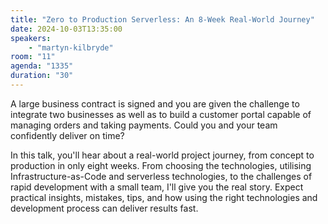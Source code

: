 ```yaml
---
title: "Zero to Production Serverless: An 8-Week Real-World Journey"
date: 2024-10-03T13:35:00
speakers:
    - "martyn-kilbryde"
room: "11"
agenda: "1335"
duration: "30"
---
```


A large business contract is signed and you are given the challenge to integrate two businesses as well as to build a customer portal capable of managing orders and taking payments. Could you and your team confidently deliver on time?

In this talk, you'll hear about a real-world project journey, from concept to production in only eight weeks. From choosing the technologies, utilising Infrastructure-as-Code and serverless technologies, to the challenges of rapid development with a small team, I'll give you the real story. Expect practical insights, mistakes, tips, and how using the right technologies and development process can deliver results fast.